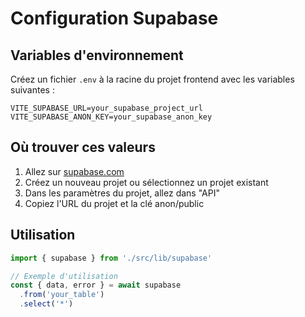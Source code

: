 # Configuration Supabase

## Variables d'environnement

Créez un fichier `.env` à la racine du projet frontend avec les variables suivantes :

```env
VITE_SUPABASE_URL=your_supabase_project_url
VITE_SUPABASE_ANON_KEY=your_supabase_anon_key
```

## Où trouver ces valeurs

1. Allez sur [supabase.com](https://supabase.com)
2. Créez un nouveau projet ou sélectionnez un projet existant
3. Dans les paramètres du projet, allez dans "API"
4. Copiez l'URL du projet et la clé anon/public

## Utilisation

```javascript
import { supabase } from './src/lib/supabase'

// Exemple d'utilisation
const { data, error } = await supabase
  .from('your_table')
  .select('*')
``` 